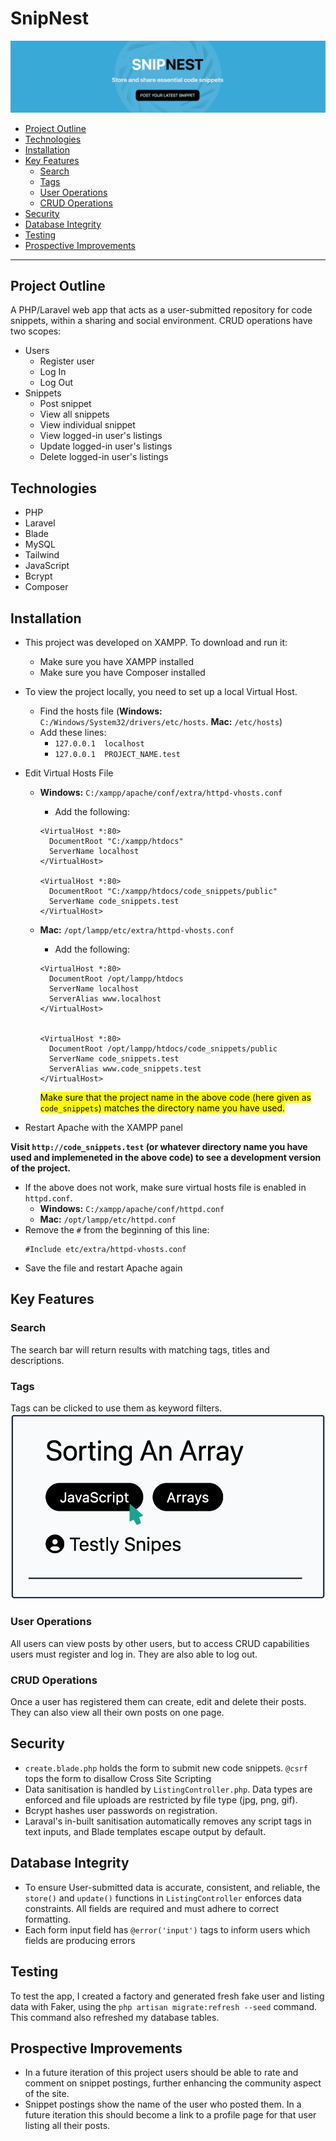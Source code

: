 # SnipNest <!-- omit from toc -->

![The hero for SnipNest's website](public/images/readme/readme_1.png)

- [Project Outline](#project-outline)
- [Technologies](#technologies)
- [Installation](#installation)
- [Key Features](#key-features)
  - [Search](#search)
  - [Tags](#tags)
  - [User Operations](#user-operations)
  - [CRUD Operations](#crud-operations)
- [Security](#security)
- [Database Integrity](#database-integrity)
- [Testing](#testing)
- [Prospective Improvements](#prospective-improvements)

---

## Project Outline

A PHP/Laravel web app that acts as a user-submitted repository for code snippets, within a sharing and social environment. CRUD operations have two scopes:

-   Users
    -   Register user
    -   Log In
    -   Log Out
-   Snippets
    -   Post snippet
    -   View all snippets
    -   View individual snippet
    -   View logged-in user's listings
    -   Update logged-in user's listings
    -   Delete logged-in user's listings

## Technologies

-   PHP
-   Laravel
-   Blade
-   MySQL
-   Tailwind
-   JavaScript
-   Bcrypt
-   Composer

## Installation

-   This project was developed on XAMPP. To download and run it:

    -   Make sure you have XAMPP installed
    -   Make sure you have Composer installed

-   To view the project locally, you need to set up a local Virtual Host.
    -   Find the hosts file (**Windows:** `C:/Windows/System32/drivers/etc/hosts`. **Mac:** `/etc/hosts`)
    -   Add these lines:
        -   `127.0.0.1	localhost`
        -   `127.0.0.1	PROJECT_NAME.test`
-   Edit Virtual Hosts File

    -   **Windows:** `C:/xampp/apache/conf/extra/httpd-vhosts.conf`

        -   Add the following:

        ```
        <VirtualHost *:80>
          DocumentRoot "C:/xampp/htdocs"
          ServerName localhost
        </VirtualHost>

        <VirtualHost *:80>
          DocumentRoot "C:/xampp/htdocs/code_snippets/public"
          ServerName code_snippets.test
        </VirtualHost>
        ```

    -   **Mac:** `/opt/lampp/etc/extra/httpd-vhosts.conf`

        -   Add the following:

        ```
        <VirtualHost *:80>
          DocumentRoot /opt/lampp/htdocs
          ServerName localhost
          ServerAlias www.localhost
        </VirtualHost>


        <VirtualHost *:80>
          DocumentRoot /opt/lampp/htdocs/code_snippets/public
          ServerName code_snippets.test
          ServerAlias www.code_snippets.test
        </VirtualHost>
        ```

        <mark>Make sure that the project name in the above code (here given as `code_snippets`) matches the directory name you have used.</mark>

-   Restart Apache with the XAMPP panel

**Visit `http://code_snippets.test` (or whatever directory name you have used and implemeneted in the above code) to see a development version of the project.**

-   If the above does not work, make sure virtual hosts file is enabled in `httpd.conf`.
    -   **Windows:** `C:/xampp/apache/conf/httpd.conf`
    -   **Mac:** `/opt/lampp/etc/httpd.conf`
-   Remove the `#` from the beginning of this line:
    ```
    #Include etc/extra/httpd-vhosts.conf
    ```
-   Save the file and restart Apache again

## Key Features

### Search

The search bar will return results with matching tags, titles and descriptions.

### Tags

Tags can be clicked to use them as keyword filters.
![A screenshot of the use of tags to filter](public/images/readme/readme_2.png)

### User Operations

All users can view posts by other users, but to access CRUD capabilities users must register and log in. They are also able to log out.

### CRUD Operations

Once a user has registered them can create, edit and delete their posts. They can also view all their own posts on one page.

## Security

-   `create.blade.php` holds the form to submit new code snippets. `@csrf` tops the form to disallow Cross Site Scripting
-   Data sanitisation is handled by `ListingController.php`. Data types are enforced and file uploads are restricted by file type (jpg, png, gif).
-   Bcrypt hashes user passwords on registration.
-   Laraval's in-built sanitisation automatically removes any script tags in text inputs, and Blade templates escape output by default.

## Database Integrity

-   To ensure User-submitted data is accurate, consistent, and reliable, the `store()` and `update()` functions in `ListingController` enforces data constraints. All fields are required and must adhere to correct formatting.
-   Each form input field has `@error('input')` tags to inform users which fields are producing errors

## Testing

To test the app, I created a factory and generated fresh fake user and listing data with Faker, using the `php artisan migrate:refresh --seed` command. This command also refreshed my database tables.

## Prospective Improvements

-   In a future iteration of this project users should be able to rate and comment on snippet postings, further enhancing the community aspect of the site.
-   Snippet postings show the name of the user who posted them. In a future iteration this should become a link to a profile page for that user listing all their posts.